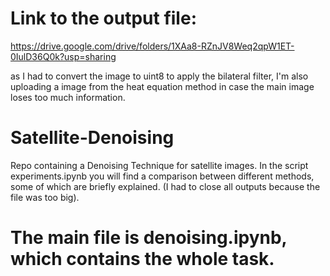# Link to the output file:
https://drive.google.com/drive/folders/1XAa8-RZnJV8Weq2qpW1ET-0IulD36Q0k?usp=sharing

as I had to convert the image to uint8 to apply the bilateral filter, I'm also uploading a image from the heat equation method in case the main image loses too much information.
# Satellite-Denoising
Repo containing a Denoising Technique for satellite images.
In the script experiments.ipynb you will find a comparison between different methods, some of which are briefly explained. (I had to close all outputs because the file was too big).
# The main file is denoising.ipynb, which contains the whole task.
